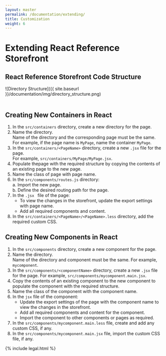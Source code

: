 ```yaml
---
layout: master
permalink: /documentation/extending/
title: Customization
weight: 6
---
```

# Extending React Reference Storefront

## React Reference Storefront Code Structure

![Directory Structure]({{ site.baseurl }}/documentation/img/directory_structure.png)
<br/><br/>

## Creating New Containers in React

1. In the `src/containers` directory, create a new directory for the page.
2. Name the directory.<br/> Name of the directory and the corresponding page must be the same. For example, if the page name is `MyPage`, name the container `MyPage`.
3. In the `src/containers/<PageName>` directory, create a new `.jsx` file for the page. <br/>For example, `src/containers/MyPage/MyPage.jsx`.
4. Populate thepage with the required structure by copying the contents of an existing page to the new page.
5. Name the class of page with page name.
6. In the `src/components/routes.js` directory:<br/>
	 a. Import the new page.<br/>
	 b. Define the desired routing path for the page.<br/>
7. In the `.jsx ` file of the page:
	* To view the changes in the storefront, update the export settings with page name.
	* Add all required components and content.
8. In the `src/containers/<PageName>/<PageName>.less` directory, add the required custom CSS.

## Creating New Components in React

1. In the `src/components` directory, create a new component for the page.
2. Name the directory. <br/> Name of the directory and component must be the same. For example, `mycomponent`.
3. In the `src/components/<componentName>` directory, create a new `.jsx` file for the page. For example, `src/components/mycomponent.main.jsx`.
4. Copy the contents of an existing component to the new component to populate the component with the required structure.
5. Name the class of the component with the component name.
6. In the `jsx` file of the component:
	* Update the export settings of the page with the component name to view the changes in the storefront.
	* Add all required components and content for the component.
	* Import the component to other components or pages as required.
7. In the `src/components/mycomponent.main.less` file, create and add any custom CSS, if any.
8. In the `src/components/mycomponent.main.jsx` file, import the custom CSS file, if any.

{% include legal.html %}
